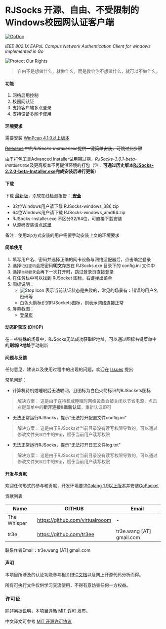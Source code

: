RJSocks 开源、自由、不受限制的Windows校园网认证客户端
==================================================
[![GoDoc](https://godoc.org/github.com/tr3ee/go-rjsocks?status.svg)](https://godoc.org/github.com/tr3ee/go-rjsocks)

*IEEE 802.1X EAPoL Campus Network Authentication Client for windows implemented in Go*

![Protect Our Rights](https://raw.githubusercontent.com/tr3ee/go-rjsocks/master/gui/resources/banner-1.jpg)

> 自由不是想做什么，就做什么，而是教会你不想做什么，就可以不做什么。

#### 功能

1. 网络启用控制
2. 校园网认证
3. 支持客户端多点登录
4. 支持设备多网卡使用

#### 环境要求

需要安装 [WinPcap 4.1.0以上版本](https://www.winpcap.org/install/default.htm)

~~[Releases](https://github.com/tr3ee/go-rjsocks/releases) 中的*RJSocks-Installer.exe*提供一键简单安装，可跳过此步骤~~

由于打包工具Advanced Installer试用期过期，*RJSocks-3.0.1-beta-Installer.exe*及更高版本不再提供环境的打包（注：**可通过历史版本[RJSocks-2.2.0-beta-Installer.exe](https://github.com/tr3ee/go-rjsocks/releases/download/v2.2.0b/RJSocks-2.2.0-beta-Installer.exe)完成安装后进行更新**）

#### 下载

下载 [最新版](https://github.com/tr3ee/go-rjsocks/releases)，杀软在线检测报告：[ **安全** ](https://github.com/tr3ee/go-rjsocks/wiki/%E7%97%85%E6%AF%92%E5%9C%A8%E7%BA%BF%E6%A3%80%E6%B5%8B%E6%8A%A5%E5%91%8A)

- 32位Windows用户请下载 RJSocks-windows_386.zip
- 64位Windows用户请下载 RJSocks-windows_amd64.zip
- RJSocks-Installer.exe 不区分32/64位，可直接下载安装
- 从源码安装请点[这里](https://github.com/tr3ee/go-rjsocks/wiki/%E4%BB%8E%E6%BA%90%E7%A0%81%E5%AE%89%E8%A3%85RJSocks)

备注：使用zip方式安装的用户需要手动安装上文的环境要求

#### 简单使用

1. 填写用户名、密码并选择正确的网卡设备与网络适配器后，点击确定登录
2. 选择`记住密码`会把密码**明文**存放在 RJSocks.exe 目录下的 config.ini 文件中
3. 选择`自动登录`会再下一次打开时，跳过登录页直接登录
4. 在任务栏中可以找到 RJSocket 图标，右键弹出菜单
5. 图标说明：
    - ![Stop Icon](https://raw.githubusercontent.com/tr3ee/go-rjsocks/master/gui/resources/stop.ico) 表示当前认证状态是失败的，常见的场景有：错误的用户名密码等
    - 白色火箭标识的RJSockets图标，则表示网络连接正常
6. 屏幕截图：
    - [登录页](https://raw.githubusercontent.com/tr3ee/go-rjsocks/master/screenshots/login.png)

#### 动态IP获取 (DHCP)

在一些特殊的场景中，RJSocks无法成功获取IP地址，可以通过图标右键菜单中的**刷新IP地址**手动刷新

#### 问题与反馈

任何意见、建议以及使用过程中的出现的问题，欢迎在 [Issues](https://github.com/tr3ee/go-rjsocks/issues) 提出

常见问题：

- 计算机待机或睡眠后无法联网，且图标为白色火箭标识的RJSockets图标
> 解决方案：
> 这是由于在待机或睡眠时网络设备会被关闭以节省电源，点击右键菜单中的**断开连接&重新认证**，重新认证即可

- 无法正常运行RJSocks，提示"无法打开配置文件config.ini"
> 解决方案：
> 这是由于RJSocks对当前目录没有读写权限导致的，可以通过修改文件夹`属性`中的`安全`，赋予当前用户读写权限

- 无法正常运行RJSocks，提示"无法打开日志文件log.txt"
> 解决方案：
> 这是由于RJSocks对当前目录没有读写权限导致的，可以通过修改文件夹`属性`中的`安全`，赋予当前用户读写权限

#### 开发与贡献

欢迎任何形式的参与和贡献，开发环境要求[Golang 1.9以上版本](https://golang.org/project/)并安装[GoPacket](https://github.com/google/gopacket)

贡献列表

| Name | GITHUB | Email |
| ---- | ------ | ----- |
| The Whisper | https://github.com/virtualrooom | - |
| tr3e | https://github.com/tr3ee | tr3e.wang \[AT\] gmail.com |

联系作者Email：tr3e.wang \[AT\] gmail.com

#### 声明

本项目所涉及的认证功能参考相关[RFC文档](https://zh.wikipedia.org/wiki/RFC)以及网上开源代码分析而得。

所有可执行文件仅供学习交流使用，不得有意妨害任何一方权益。

### 许可证

除非另据说明，本项目遵循 [MIT 许可](https://github.com/tr3ee/go-rjsocks/blob/master/LICENSE) 发布。

中文译文可参考 [MIT 开源许可协议](http://codeigniter.org.cn/user_guide/license.html)
